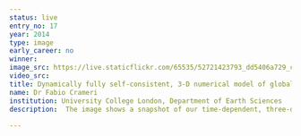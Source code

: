 ```yaml
---
status: live
entry_no: 17
year: 2014
type: image 
early_career: no 
winner: 
image_src: https://live.staticflickr.com/65535/52721423793_dd5406a729_c_d.jpg
video_src: 
title: Dynamically fully self-consistent, 3-D numerical model of global mantle convection and single-sided subduction on Earth. Visible are cold, stiff surface plates (grey) sinking into the mantle and upwelling plumes of hot material (red) from the core-mantle boundary. 
name: Dr Fabio Crameri
institution: University College London, Department of Earth Sciences
description:  The image shows a snapshot of our time-dependent, three-dimensional and fully spherical model of the Earth's mantle. It reproduces the thermal convection inside our planet's mantle that includes plate tectonics at the surface. It can self-consistently produce the nature-like single-sided sinking of the colliding plates (Crameri et al., 2012, GRL). The model is calculated on ARCHER with the finite-volume, multigrid code StagYY (Tackley 2008, PEPI), features a so-called 'sticky-air' layer to approximate a free surface, and is currently applied to study the interaction between mantle flow and surface topography at colliding plate boundaries (i.e., subduction zones), which are the regions of the largest earthquakes and the most active volcanoes on our planet. These modelling studies thereby allow us to understand the dynamic evolution of the Earth and why it happened so fundamentally different to all other rocky planets of our solar system.
  
---
```


